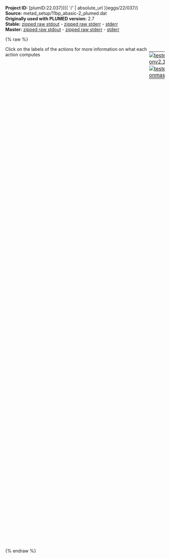 **Project ID:** [plumID:22.037]({{ '/' | absolute_url }}eggs/22/037/)  
**Source:** metad_setup/11bp_abasic-2_plumed.dat  
**Originally used with PLUMED version:** 2.7  
**Stable:** [zipped raw stdout](11bp_abasic-2_plumed.dat.plumed.stdout.txt.zip) - [zipped raw stderr](11bp_abasic-2_plumed.dat.plumed.stderr.txt.zip) - [stderr](11bp_abasic-2_plumed.dat.plumed.stderr)  
**Master:** [zipped raw stdout](11bp_abasic-2_plumed.dat.plumed_master.stdout.txt.zip) - [zipped raw stderr](11bp_abasic-2_plumed.dat.plumed_master.stderr.txt.zip) - [stderr](11bp_abasic-2_plumed.dat.plumed_master.stderr)  

{% raw %}
<div style="width: 100%; float:left">
<div style="width: 90%; float:left" id="value_details_data/metad_setup/11bp_abasic-2_plumed.dat"> Click on the labels of the actions for more information on what each action computes </div>
<div style="width: 10%; float:left"><table><tr><td style="padding:1px"><a href="11bp_abasic-2_plumed.dat.plumed.stderr"><img src="https://img.shields.io/badge/v2.10-passing-green.svg" alt="tested onv2.10" /></a></td></tr><tr><td style="padding:1px"><a href="11bp_abasic-2_plumed.dat.plumed_master.stderr"><img src="https://img.shields.io/badge/master-passing-green.svg" alt="tested onmaster" /></a></td></tr></table></div></div>
<pre style="width=97%;">
<span style="color:blue" class="comment"># between atoms 1 and 10</span>
<br/><b name="data/metad_setup/11bp_abasic-2_plumed.datp1" onclick='showPath("data/metad_setup/11bp_abasic-2_plumed.dat","data/metad_setup/11bp_abasic-2_plumed.datp1","data/metad_setup/11bp_abasic-2_plumed.datp1","black")'>p1</b><span style="display:none;" id="data/metad_setup/11bp_abasic-2_plumed.datp1">The DISTANCE action with label <b>p1</b> calculates the following quantities:<table  align="center" frame="void" width="95%" cellpadding="5%"><tr><td width="5%"><b> Quantity </b>  </td><td width="5%"><b> Type </b>  </td><td><b> Description </b> </td></tr><tr><td width="5%">p1</td><td width="5%"><font color="black">scalar</font></td><td>the DISTANCE between this pair of atoms</td></tr></table></span>: <span class="plumedtooltip" style="color:green">DISTANCE<span class="right">Calculate the distance between a pair of atoms. <a href="https://www.plumed.org/doc-master/user-doc/html/_d_i_s_t_a_n_c_e.html" style="color:green">More details</a><i></i></span></span> <span class="plumedtooltip">ATOMS<span class="right">the pair of atom that we are calculating the distance between<i></i></span></span>=2,63
<b name="data/metad_setup/11bp_abasic-2_plumed.datp3" onclick='showPath("data/metad_setup/11bp_abasic-2_plumed.dat","data/metad_setup/11bp_abasic-2_plumed.datp3","data/metad_setup/11bp_abasic-2_plumed.datp3","black")'>p3</b><span style="display:none;" id="data/metad_setup/11bp_abasic-2_plumed.datp3">The DISTANCE action with label <b>p3</b> calculates the following quantities:<table  align="center" frame="void" width="95%" cellpadding="5%"><tr><td width="5%"><b> Quantity </b>  </td><td width="5%"><b> Type </b>  </td><td><b> Description </b> </td></tr><tr><td width="5%">p3</td><td width="5%"><font color="black">scalar</font></td><td>the DISTANCE between this pair of atoms</td></tr></table></span>: <span class="plumedtooltip" style="color:green">DISTANCE<span class="right">Calculate the distance between a pair of atoms. <a href="https://www.plumed.org/doc-master/user-doc/html/_d_i_s_t_a_n_c_e.html" style="color:green">More details</a><i></i></span></span> <span class="plumedtooltip">ATOMS<span class="right">the pair of atom that we are calculating the distance between<i></i></span></span>=7,57  
<b name="data/metad_setup/11bp_abasic-2_plumed.datp4" onclick='showPath("data/metad_setup/11bp_abasic-2_plumed.dat","data/metad_setup/11bp_abasic-2_plumed.datp4","data/metad_setup/11bp_abasic-2_plumed.datp4","black")'>p4</b><span style="display:none;" id="data/metad_setup/11bp_abasic-2_plumed.datp4">The DISTANCE action with label <b>p4</b> calculates the following quantities:<table  align="center" frame="void" width="95%" cellpadding="5%"><tr><td width="5%"><b> Quantity </b>  </td><td width="5%"><b> Type </b>  </td><td><b> Description </b> </td></tr><tr><td width="5%">p4</td><td width="5%"><font color="black">scalar</font></td><td>the DISTANCE between this pair of atoms</td></tr></table></span>: <span class="plumedtooltip" style="color:green">DISTANCE<span class="right">Calculate the distance between a pair of atoms. <a href="https://www.plumed.org/doc-master/user-doc/html/_d_i_s_t_a_n_c_e.html" style="color:green">More details</a><i></i></span></span> <span class="plumedtooltip">ATOMS<span class="right">the pair of atom that we are calculating the distance between<i></i></span></span>=10,54
<b name="data/metad_setup/11bp_abasic-2_plumed.datp5" onclick='showPath("data/metad_setup/11bp_abasic-2_plumed.dat","data/metad_setup/11bp_abasic-2_plumed.datp5","data/metad_setup/11bp_abasic-2_plumed.datp5","black")'>p5</b><span style="display:none;" id="data/metad_setup/11bp_abasic-2_plumed.datp5">The DISTANCE action with label <b>p5</b> calculates the following quantities:<table  align="center" frame="void" width="95%" cellpadding="5%"><tr><td width="5%"><b> Quantity </b>  </td><td width="5%"><b> Type </b>  </td><td><b> Description </b> </td></tr><tr><td width="5%">p5</td><td width="5%"><font color="black">scalar</font></td><td>the DISTANCE between this pair of atoms</td></tr></table></span>: <span class="plumedtooltip" style="color:green">DISTANCE<span class="right">Calculate the distance between a pair of atoms. <a href="https://www.plumed.org/doc-master/user-doc/html/_d_i_s_t_a_n_c_e.html" style="color:green">More details</a><i></i></span></span> <span class="plumedtooltip">ATOMS<span class="right">the pair of atom that we are calculating the distance between<i></i></span></span>=13,51
<b name="data/metad_setup/11bp_abasic-2_plumed.datp6" onclick='showPath("data/metad_setup/11bp_abasic-2_plumed.dat","data/metad_setup/11bp_abasic-2_plumed.datp6","data/metad_setup/11bp_abasic-2_plumed.datp6","black")'>p6</b><span style="display:none;" id="data/metad_setup/11bp_abasic-2_plumed.datp6">The DISTANCE action with label <b>p6</b> calculates the following quantities:<table  align="center" frame="void" width="95%" cellpadding="5%"><tr><td width="5%"><b> Quantity </b>  </td><td width="5%"><b> Type </b>  </td><td><b> Description </b> </td></tr><tr><td width="5%">p6</td><td width="5%"><font color="black">scalar</font></td><td>the DISTANCE between this pair of atoms</td></tr></table></span>: <span class="plumedtooltip" style="color:green">DISTANCE<span class="right">Calculate the distance between a pair of atoms. <a href="https://www.plumed.org/doc-master/user-doc/html/_d_i_s_t_a_n_c_e.html" style="color:green">More details</a><i></i></span></span> <span class="plumedtooltip">ATOMS<span class="right">the pair of atom that we are calculating the distance between<i></i></span></span>=16,48 
<b name="data/metad_setup/11bp_abasic-2_plumed.datp7" onclick='showPath("data/metad_setup/11bp_abasic-2_plumed.dat","data/metad_setup/11bp_abasic-2_plumed.datp7","data/metad_setup/11bp_abasic-2_plumed.datp7","black")'>p7</b><span style="display:none;" id="data/metad_setup/11bp_abasic-2_plumed.datp7">The DISTANCE action with label <b>p7</b> calculates the following quantities:<table  align="center" frame="void" width="95%" cellpadding="5%"><tr><td width="5%"><b> Quantity </b>  </td><td width="5%"><b> Type </b>  </td><td><b> Description </b> </td></tr><tr><td width="5%">p7</td><td width="5%"><font color="black">scalar</font></td><td>the DISTANCE between this pair of atoms</td></tr></table></span>: <span class="plumedtooltip" style="color:green">DISTANCE<span class="right">Calculate the distance between a pair of atoms. <a href="https://www.plumed.org/doc-master/user-doc/html/_d_i_s_t_a_n_c_e.html" style="color:green">More details</a><i></i></span></span> <span class="plumedtooltip">ATOMS<span class="right">the pair of atom that we are calculating the distance between<i></i></span></span>=19,45 
<b name="data/metad_setup/11bp_abasic-2_plumed.datp8" onclick='showPath("data/metad_setup/11bp_abasic-2_plumed.dat","data/metad_setup/11bp_abasic-2_plumed.datp8","data/metad_setup/11bp_abasic-2_plumed.datp8","black")'>p8</b><span style="display:none;" id="data/metad_setup/11bp_abasic-2_plumed.datp8">The DISTANCE action with label <b>p8</b> calculates the following quantities:<table  align="center" frame="void" width="95%" cellpadding="5%"><tr><td width="5%"><b> Quantity </b>  </td><td width="5%"><b> Type </b>  </td><td><b> Description </b> </td></tr><tr><td width="5%">p8</td><td width="5%"><font color="black">scalar</font></td><td>the DISTANCE between this pair of atoms</td></tr></table></span>: <span class="plumedtooltip" style="color:green">DISTANCE<span class="right">Calculate the distance between a pair of atoms. <a href="https://www.plumed.org/doc-master/user-doc/html/_d_i_s_t_a_n_c_e.html" style="color:green">More details</a><i></i></span></span> <span class="plumedtooltip">ATOMS<span class="right">the pair of atom that we are calculating the distance between<i></i></span></span>=22,42
<b name="data/metad_setup/11bp_abasic-2_plumed.datp9" onclick='showPath("data/metad_setup/11bp_abasic-2_plumed.dat","data/metad_setup/11bp_abasic-2_plumed.datp9","data/metad_setup/11bp_abasic-2_plumed.datp9","black")'>p9</b><span style="display:none;" id="data/metad_setup/11bp_abasic-2_plumed.datp9">The DISTANCE action with label <b>p9</b> calculates the following quantities:<table  align="center" frame="void" width="95%" cellpadding="5%"><tr><td width="5%"><b> Quantity </b>  </td><td width="5%"><b> Type </b>  </td><td><b> Description </b> </td></tr><tr><td width="5%">p9</td><td width="5%"><font color="black">scalar</font></td><td>the DISTANCE between this pair of atoms</td></tr></table></span>: <span class="plumedtooltip" style="color:green">DISTANCE<span class="right">Calculate the distance between a pair of atoms. <a href="https://www.plumed.org/doc-master/user-doc/html/_d_i_s_t_a_n_c_e.html" style="color:green">More details</a><i></i></span></span> <span class="plumedtooltip">ATOMS<span class="right">the pair of atom that we are calculating the distance between<i></i></span></span>=25,39
<b name="data/metad_setup/11bp_abasic-2_plumed.datp10" onclick='showPath("data/metad_setup/11bp_abasic-2_plumed.dat","data/metad_setup/11bp_abasic-2_plumed.datp10","data/metad_setup/11bp_abasic-2_plumed.datp10","black")'>p10</b><span style="display:none;" id="data/metad_setup/11bp_abasic-2_plumed.datp10">The DISTANCE action with label <b>p10</b> calculates the following quantities:<table  align="center" frame="void" width="95%" cellpadding="5%"><tr><td width="5%"><b> Quantity </b>  </td><td width="5%"><b> Type </b>  </td><td><b> Description </b> </td></tr><tr><td width="5%">p10</td><td width="5%"><font color="black">scalar</font></td><td>the DISTANCE between this pair of atoms</td></tr></table></span>: <span class="plumedtooltip" style="color:green">DISTANCE<span class="right">Calculate the distance between a pair of atoms. <a href="https://www.plumed.org/doc-master/user-doc/html/_d_i_s_t_a_n_c_e.html" style="color:green">More details</a><i></i></span></span> <span class="plumedtooltip">ATOMS<span class="right">the pair of atom that we are calculating the distance between<i></i></span></span>=28,36
<b name="data/metad_setup/11bp_abasic-2_plumed.datp11" onclick='showPath("data/metad_setup/11bp_abasic-2_plumed.dat","data/metad_setup/11bp_abasic-2_plumed.datp11","data/metad_setup/11bp_abasic-2_plumed.datp11","black")'>p11</b><span style="display:none;" id="data/metad_setup/11bp_abasic-2_plumed.datp11">The DISTANCE action with label <b>p11</b> calculates the following quantities:<table  align="center" frame="void" width="95%" cellpadding="5%"><tr><td width="5%"><b> Quantity </b>  </td><td width="5%"><b> Type </b>  </td><td><b> Description </b> </td></tr><tr><td width="5%">p11</td><td width="5%"><font color="black">scalar</font></td><td>the DISTANCE between this pair of atoms</td></tr></table></span>: <span class="plumedtooltip" style="color:green">DISTANCE<span class="right">Calculate the distance between a pair of atoms. <a href="https://www.plumed.org/doc-master/user-doc/html/_d_i_s_t_a_n_c_e.html" style="color:green">More details</a><i></i></span></span> <span class="plumedtooltip">ATOMS<span class="right">the pair of atom that we are calculating the distance between<i></i></span></span>=31,33 

<span id="data/metad_setup/11bp_abasic-2_plumed.datd1_short"><b name="data/metad_setup/11bp_abasic-2_plumed.datd1" onclick='showPath("data/metad_setup/11bp_abasic-2_plumed.dat","data/metad_setup/11bp_abasic-2_plumed.datd1","data/metad_setup/11bp_abasic-2_plumed.datd1_shortcut","blue")'>d1</b><span style="display:none;" id="data/metad_setup/11bp_abasic-2_plumed.datd1_shortcut">The DISTANCES action with label <b>d1</b> calculates the following quantities:<table  align="center" frame="void" width="95%" cellpadding="5%"><tr><td width="5%"><b> Quantity </b>  </td><td width="5%"><b> Type </b>  </td><td><b> Description </b> </td></tr><tr><td width="5%">d1</td><td width="5%"><font color="blue">vector</font></td><td>the DISTANCES between the each pair of atoms that were specified</td></tr><tr><td width="5%">d1_mean</td><td width="5%"><font color="black">scalar</font></td><td>the mean of the colvars</td></tr></table></span>: <span class="plumedtooltip" style="color:green">DISTANCES<span class="right">Calculate the distances between multiple piars of atoms This action is <a class="toggler" href='javascript:;' onclick='toggleDisplay("data/metad_setup/11bp_abasic-2_plumed.datd1");'>a shortcut</a>. <a href="https://www.plumed.org/doc-master/user-doc/html/_d_i_s_t_a_n_c_e_s.html">More details</a><i></i></span></span> <span class="plumedtooltip">ATOMS1<span class="right">the pairs of atoms that you would like to calculate the angles for<i></i></span></span>=2,63 <span class="plumedtooltip">ATOMS2<span class="right">the pairs of atoms that you would like to calculate the angles for<i></i></span></span>=7,57 <span class="plumedtooltip">ATOMS3<span class="right">the pairs of atoms that you would like to calculate the angles for<i></i></span></span>=10,54 <span class="plumedtooltip">ATOMS4<span class="right">the pairs of atoms that you would like to calculate the angles for<i></i></span></span>=13,51 <span class="plumedtooltip">ATOMS5<span class="right">the pairs of atoms that you would like to calculate the angles for<i></i></span></span>=16,48 <span class="plumedtooltip">ATOMS6<span class="right">the pairs of atoms that you would like to calculate the angles for<i></i></span></span>=19,45 <span class="plumedtooltip">ATOMS7<span class="right">the pairs of atoms that you would like to calculate the angles for<i></i></span></span>=22,42 <span class="plumedtooltip">ATOMS8<span class="right">the pairs of atoms that you would like to calculate the angles for<i></i></span></span>=25,39 <span class="plumedtooltip">ATOMS9<span class="right">the pairs of atoms that you would like to calculate the angles for<i></i></span></span>=28,36 <span class="plumedtooltip">ATOMS10<span class="right">the pairs of atoms that you would like to calculate the angles for<i></i></span></span>=31,33 <span class="plumedtooltip">MEAN<span class="right"> calculate the mean of all the quantities<i></i></span></span>
</span><span id="data/metad_setup/11bp_abasic-2_plumed.datd1_long" style="display:none;"><span style="color:blue" class="comment"># PLUMED interprets the command:
</span><span class="toggler" style="color:red" onclick='toggleDisplay("data/metad_setup/11bp_abasic-2_plumed.datd1")'># d1: DISTANCES ATOMS1=2,63 ATOMS2=7,57 ATOMS3=10,54 ATOMS4=13,51 ATOMS5=16,48 ATOMS6=19,45 ATOMS7=22,42 ATOMS8=25,39 ATOMS9=28,36 ATOMS10=31,33 MEAN</span>
<span style="color:blue" class="comment"># as follows (Click the red comment above to revert to the short version of the input):</span>
<b name="data/metad_setup/11bp_abasic-2_plumed.datd1_vatom1" onclick='showPath("data/metad_setup/11bp_abasic-2_plumed.dat","data/metad_setup/11bp_abasic-2_plumed.datd1_vatom1","data/metad_setup/11bp_abasic-2_plumed.datd1_vatom1","violet")'>d1_vatom1</b><span style="display:none;" id="data/metad_setup/11bp_abasic-2_plumed.datd1_vatom1">The CENTER_FAST action with label <b>d1_vatom1</b> calculates the following quantities:<table  align="center" frame="void" width="95%" cellpadding="5%"><tr><td width="5%"><b> Quantity </b>  </td><td width="5%"><b> Type </b>  </td><td><b> Description </b> </td></tr><tr><td width="5%">d1_vatom1</td><td width="5%"><font color="violet">atoms</font></td><td>virtual atom calculated by CENTER_FAST action</td></tr></table></span>: <span class="plumedtooltip" style="color:green">CENTER<span class="right">Calculate the center for a group of atoms, with arbitrary weights. <a href="https://www.plumed.org/doc-master/user-doc/html/_c_e_n_t_e_r.html" style="color:green">More details</a><i></i></span></span> <span class="plumedtooltip">ATOMS<span class="right">the group of atoms that you are calculating the Gyration Tensor for<i></i></span></span>=2,63
<b name="data/metad_setup/11bp_abasic-2_plumed.datd1_vatom2" onclick='showPath("data/metad_setup/11bp_abasic-2_plumed.dat","data/metad_setup/11bp_abasic-2_plumed.datd1_vatom2","data/metad_setup/11bp_abasic-2_plumed.datd1_vatom2","violet")'>d1_vatom2</b><span style="display:none;" id="data/metad_setup/11bp_abasic-2_plumed.datd1_vatom2">The CENTER_FAST action with label <b>d1_vatom2</b> calculates the following quantities:<table  align="center" frame="void" width="95%" cellpadding="5%"><tr><td width="5%"><b> Quantity </b>  </td><td width="5%"><b> Type </b>  </td><td><b> Description </b> </td></tr><tr><td width="5%">d1_vatom2</td><td width="5%"><font color="violet">atoms</font></td><td>virtual atom calculated by CENTER_FAST action</td></tr></table></span>: <span class="plumedtooltip" style="color:green">CENTER<span class="right">Calculate the center for a group of atoms, with arbitrary weights. <a href="https://www.plumed.org/doc-master/user-doc/html/_c_e_n_t_e_r.html" style="color:green">More details</a><i></i></span></span> <span class="plumedtooltip">ATOMS<span class="right">the group of atoms that you are calculating the Gyration Tensor for<i></i></span></span>=7,57
<b name="data/metad_setup/11bp_abasic-2_plumed.datd1_vatom3" onclick='showPath("data/metad_setup/11bp_abasic-2_plumed.dat","data/metad_setup/11bp_abasic-2_plumed.datd1_vatom3","data/metad_setup/11bp_abasic-2_plumed.datd1_vatom3","violet")'>d1_vatom3</b><span style="display:none;" id="data/metad_setup/11bp_abasic-2_plumed.datd1_vatom3">The CENTER_FAST action with label <b>d1_vatom3</b> calculates the following quantities:<table  align="center" frame="void" width="95%" cellpadding="5%"><tr><td width="5%"><b> Quantity </b>  </td><td width="5%"><b> Type </b>  </td><td><b> Description </b> </td></tr><tr><td width="5%">d1_vatom3</td><td width="5%"><font color="violet">atoms</font></td><td>virtual atom calculated by CENTER_FAST action</td></tr></table></span>: <span class="plumedtooltip" style="color:green">CENTER<span class="right">Calculate the center for a group of atoms, with arbitrary weights. <a href="https://www.plumed.org/doc-master/user-doc/html/_c_e_n_t_e_r.html" style="color:green">More details</a><i></i></span></span> <span class="plumedtooltip">ATOMS<span class="right">the group of atoms that you are calculating the Gyration Tensor for<i></i></span></span>=10,54
<b name="data/metad_setup/11bp_abasic-2_plumed.datd1_vatom4" onclick='showPath("data/metad_setup/11bp_abasic-2_plumed.dat","data/metad_setup/11bp_abasic-2_plumed.datd1_vatom4","data/metad_setup/11bp_abasic-2_plumed.datd1_vatom4","violet")'>d1_vatom4</b><span style="display:none;" id="data/metad_setup/11bp_abasic-2_plumed.datd1_vatom4">The CENTER_FAST action with label <b>d1_vatom4</b> calculates the following quantities:<table  align="center" frame="void" width="95%" cellpadding="5%"><tr><td width="5%"><b> Quantity </b>  </td><td width="5%"><b> Type </b>  </td><td><b> Description </b> </td></tr><tr><td width="5%">d1_vatom4</td><td width="5%"><font color="violet">atoms</font></td><td>virtual atom calculated by CENTER_FAST action</td></tr></table></span>: <span class="plumedtooltip" style="color:green">CENTER<span class="right">Calculate the center for a group of atoms, with arbitrary weights. <a href="https://www.plumed.org/doc-master/user-doc/html/_c_e_n_t_e_r.html" style="color:green">More details</a><i></i></span></span> <span class="plumedtooltip">ATOMS<span class="right">the group of atoms that you are calculating the Gyration Tensor for<i></i></span></span>=13,51
<b name="data/metad_setup/11bp_abasic-2_plumed.datd1_vatom5" onclick='showPath("data/metad_setup/11bp_abasic-2_plumed.dat","data/metad_setup/11bp_abasic-2_plumed.datd1_vatom5","data/metad_setup/11bp_abasic-2_plumed.datd1_vatom5","violet")'>d1_vatom5</b><span style="display:none;" id="data/metad_setup/11bp_abasic-2_plumed.datd1_vatom5">The CENTER_FAST action with label <b>d1_vatom5</b> calculates the following quantities:<table  align="center" frame="void" width="95%" cellpadding="5%"><tr><td width="5%"><b> Quantity </b>  </td><td width="5%"><b> Type </b>  </td><td><b> Description </b> </td></tr><tr><td width="5%">d1_vatom5</td><td width="5%"><font color="violet">atoms</font></td><td>virtual atom calculated by CENTER_FAST action</td></tr></table></span>: <span class="plumedtooltip" style="color:green">CENTER<span class="right">Calculate the center for a group of atoms, with arbitrary weights. <a href="https://www.plumed.org/doc-master/user-doc/html/_c_e_n_t_e_r.html" style="color:green">More details</a><i></i></span></span> <span class="plumedtooltip">ATOMS<span class="right">the group of atoms that you are calculating the Gyration Tensor for<i></i></span></span>=16,48
<b name="data/metad_setup/11bp_abasic-2_plumed.datd1_vatom6" onclick='showPath("data/metad_setup/11bp_abasic-2_plumed.dat","data/metad_setup/11bp_abasic-2_plumed.datd1_vatom6","data/metad_setup/11bp_abasic-2_plumed.datd1_vatom6","violet")'>d1_vatom6</b><span style="display:none;" id="data/metad_setup/11bp_abasic-2_plumed.datd1_vatom6">The CENTER_FAST action with label <b>d1_vatom6</b> calculates the following quantities:<table  align="center" frame="void" width="95%" cellpadding="5%"><tr><td width="5%"><b> Quantity </b>  </td><td width="5%"><b> Type </b>  </td><td><b> Description </b> </td></tr><tr><td width="5%">d1_vatom6</td><td width="5%"><font color="violet">atoms</font></td><td>virtual atom calculated by CENTER_FAST action</td></tr></table></span>: <span class="plumedtooltip" style="color:green">CENTER<span class="right">Calculate the center for a group of atoms, with arbitrary weights. <a href="https://www.plumed.org/doc-master/user-doc/html/_c_e_n_t_e_r.html" style="color:green">More details</a><i></i></span></span> <span class="plumedtooltip">ATOMS<span class="right">the group of atoms that you are calculating the Gyration Tensor for<i></i></span></span>=19,45
<b name="data/metad_setup/11bp_abasic-2_plumed.datd1_vatom7" onclick='showPath("data/metad_setup/11bp_abasic-2_plumed.dat","data/metad_setup/11bp_abasic-2_plumed.datd1_vatom7","data/metad_setup/11bp_abasic-2_plumed.datd1_vatom7","violet")'>d1_vatom7</b><span style="display:none;" id="data/metad_setup/11bp_abasic-2_plumed.datd1_vatom7">The CENTER_FAST action with label <b>d1_vatom7</b> calculates the following quantities:<table  align="center" frame="void" width="95%" cellpadding="5%"><tr><td width="5%"><b> Quantity </b>  </td><td width="5%"><b> Type </b>  </td><td><b> Description </b> </td></tr><tr><td width="5%">d1_vatom7</td><td width="5%"><font color="violet">atoms</font></td><td>virtual atom calculated by CENTER_FAST action</td></tr></table></span>: <span class="plumedtooltip" style="color:green">CENTER<span class="right">Calculate the center for a group of atoms, with arbitrary weights. <a href="https://www.plumed.org/doc-master/user-doc/html/_c_e_n_t_e_r.html" style="color:green">More details</a><i></i></span></span> <span class="plumedtooltip">ATOMS<span class="right">the group of atoms that you are calculating the Gyration Tensor for<i></i></span></span>=22,42
<b name="data/metad_setup/11bp_abasic-2_plumed.datd1_vatom8" onclick='showPath("data/metad_setup/11bp_abasic-2_plumed.dat","data/metad_setup/11bp_abasic-2_plumed.datd1_vatom8","data/metad_setup/11bp_abasic-2_plumed.datd1_vatom8","violet")'>d1_vatom8</b><span style="display:none;" id="data/metad_setup/11bp_abasic-2_plumed.datd1_vatom8">The CENTER_FAST action with label <b>d1_vatom8</b> calculates the following quantities:<table  align="center" frame="void" width="95%" cellpadding="5%"><tr><td width="5%"><b> Quantity </b>  </td><td width="5%"><b> Type </b>  </td><td><b> Description </b> </td></tr><tr><td width="5%">d1_vatom8</td><td width="5%"><font color="violet">atoms</font></td><td>virtual atom calculated by CENTER_FAST action</td></tr></table></span>: <span class="plumedtooltip" style="color:green">CENTER<span class="right">Calculate the center for a group of atoms, with arbitrary weights. <a href="https://www.plumed.org/doc-master/user-doc/html/_c_e_n_t_e_r.html" style="color:green">More details</a><i></i></span></span> <span class="plumedtooltip">ATOMS<span class="right">the group of atoms that you are calculating the Gyration Tensor for<i></i></span></span>=25,39
<b name="data/metad_setup/11bp_abasic-2_plumed.datd1_vatom9" onclick='showPath("data/metad_setup/11bp_abasic-2_plumed.dat","data/metad_setup/11bp_abasic-2_plumed.datd1_vatom9","data/metad_setup/11bp_abasic-2_plumed.datd1_vatom9","violet")'>d1_vatom9</b><span style="display:none;" id="data/metad_setup/11bp_abasic-2_plumed.datd1_vatom9">The CENTER_FAST action with label <b>d1_vatom9</b> calculates the following quantities:<table  align="center" frame="void" width="95%" cellpadding="5%"><tr><td width="5%"><b> Quantity </b>  </td><td width="5%"><b> Type </b>  </td><td><b> Description </b> </td></tr><tr><td width="5%">d1_vatom9</td><td width="5%"><font color="violet">atoms</font></td><td>virtual atom calculated by CENTER_FAST action</td></tr></table></span>: <span class="plumedtooltip" style="color:green">CENTER<span class="right">Calculate the center for a group of atoms, with arbitrary weights. <a href="https://www.plumed.org/doc-master/user-doc/html/_c_e_n_t_e_r.html" style="color:green">More details</a><i></i></span></span> <span class="plumedtooltip">ATOMS<span class="right">the group of atoms that you are calculating the Gyration Tensor for<i></i></span></span>=28,36
<b name="data/metad_setup/11bp_abasic-2_plumed.datd1_vatom10" onclick='showPath("data/metad_setup/11bp_abasic-2_plumed.dat","data/metad_setup/11bp_abasic-2_plumed.datd1_vatom10","data/metad_setup/11bp_abasic-2_plumed.datd1_vatom10","violet")'>d1_vatom10</b><span style="display:none;" id="data/metad_setup/11bp_abasic-2_plumed.datd1_vatom10">The CENTER_FAST action with label <b>d1_vatom10</b> calculates the following quantities:<table  align="center" frame="void" width="95%" cellpadding="5%"><tr><td width="5%"><b> Quantity </b>  </td><td width="5%"><b> Type </b>  </td><td><b> Description </b> </td></tr><tr><td width="5%">d1_vatom10</td><td width="5%"><font color="violet">atoms</font></td><td>virtual atom calculated by CENTER_FAST action</td></tr></table></span>: <span class="plumedtooltip" style="color:green">CENTER<span class="right">Calculate the center for a group of atoms, with arbitrary weights. <a href="https://www.plumed.org/doc-master/user-doc/html/_c_e_n_t_e_r.html" style="color:green">More details</a><i></i></span></span> <span class="plumedtooltip">ATOMS<span class="right">the group of atoms that you are calculating the Gyration Tensor for<i></i></span></span>=31,33
<b name="data/metad_setup/11bp_abasic-2_plumed.datd1_grp" onclick='showPath("data/metad_setup/11bp_abasic-2_plumed.dat","data/metad_setup/11bp_abasic-2_plumed.datd1_grp","data/metad_setup/11bp_abasic-2_plumed.datd1_grp","violet")'>d1_grp</b><span style="display:none;" id="data/metad_setup/11bp_abasic-2_plumed.datd1_grp">The GROUP action with label <b>d1_grp</b> calculates the following quantities:<table  align="center" frame="void" width="95%" cellpadding="5%"><tr><td width="5%"><b> Quantity </b>  </td><td width="5%"><b> Type </b>  </td><td><b> Description </b> </td></tr><tr><td width="5%">d1_grp</td><td width="5%"><font color="violet">atoms</font></td><td>indices of atoms specified in GROUP</td></tr></table></span>: <span class="plumedtooltip" style="color:green">GROUP<span class="right">Define a group of atoms so that a particular list of atoms can be referenced with a single label in definitions of CVs or virtual atoms. <a href="https://www.plumed.org/doc-master/user-doc/html/_g_r_o_u_p.html" style="color:green">More details</a><i></i></span></span> <span class="plumedtooltip">ATOMS<span class="right">the numerical indexes for the set of atoms in the group<i></i></span></span>=<b name="data/metad_setup/11bp_abasic-2_plumed.datd1_vatom1">d1_vatom1</b>,<b name="data/metad_setup/11bp_abasic-2_plumed.datd1_vatom2">d1_vatom2</b>,<b name="data/metad_setup/11bp_abasic-2_plumed.datd1_vatom3">d1_vatom3</b>,<b name="data/metad_setup/11bp_abasic-2_plumed.datd1_vatom4">d1_vatom4</b>,<b name="data/metad_setup/11bp_abasic-2_plumed.datd1_vatom5">d1_vatom5</b>,<b name="data/metad_setup/11bp_abasic-2_plumed.datd1_vatom6">d1_vatom6</b>,<b name="data/metad_setup/11bp_abasic-2_plumed.datd1_vatom7">d1_vatom7</b>,<b name="data/metad_setup/11bp_abasic-2_plumed.datd1_vatom8">d1_vatom8</b>,<b name="data/metad_setup/11bp_abasic-2_plumed.datd1_vatom9">d1_vatom9</b>,<b name="data/metad_setup/11bp_abasic-2_plumed.datd1_vatom10">d1_vatom10</b>
<b name="data/metad_setup/11bp_abasic-2_plumed.datd1" onclick='showPath("data/metad_setup/11bp_abasic-2_plumed.dat","data/metad_setup/11bp_abasic-2_plumed.datd1","data/metad_setup/11bp_abasic-2_plumed.datd1","blue")'>d1</b><span style="display:none;" id="data/metad_setup/11bp_abasic-2_plumed.datd1">The DISTANCE action with label <b>d1</b> calculates the following quantities:<table  align="center" frame="void" width="95%" cellpadding="5%"><tr><td width="5%"><b> Quantity </b>  </td><td width="5%"><b> Type </b>  </td><td><b> Description </b> </td></tr><tr><td width="5%">d1</td><td width="5%"><font color="blue">vector</font></td><td>the DISTANCE for each set of specified atoms</td></tr></table></span>: <span class="plumedtooltip" style="color:green">DISTANCE<span class="right">Calculate the distance between a pair of atoms. <a href="https://www.plumed.org/doc-master/user-doc/html/_d_i_s_t_a_n_c_e.html" style="color:green">More details</a><i></i></span></span> <span class="plumedtooltip">ATOMS1<span class="right">the pair of atom that we are calculating the distance between<i></i></span></span>=2,63 <span class="plumedtooltip">ATOMS2<span class="right">the pair of atom that we are calculating the distance between<i></i></span></span>=7,57 <span class="plumedtooltip">ATOMS3<span class="right">the pair of atom that we are calculating the distance between<i></i></span></span>=10,54 <span class="plumedtooltip">ATOMS4<span class="right">the pair of atom that we are calculating the distance between<i></i></span></span>=13,51 <span class="plumedtooltip">ATOMS5<span class="right">the pair of atom that we are calculating the distance between<i></i></span></span>=16,48     <span style="color:blue" class="comment"># Action input conctinues with 5 further ATOMSn keywords, </span>
<b name="data/metad_setup/11bp_abasic-2_plumed.datd1_mean" onclick='showPath("data/metad_setup/11bp_abasic-2_plumed.dat","data/metad_setup/11bp_abasic-2_plumed.datd1_mean","data/metad_setup/11bp_abasic-2_plumed.datd1_mean","black")'>d1_mean</b><span style="display:none;" id="data/metad_setup/11bp_abasic-2_plumed.datd1_mean">The MEAN action with label <b>d1_mean</b> calculates the following quantities:<table  align="center" frame="void" width="95%" cellpadding="5%"><tr><td width="5%"><b> Quantity </b>  </td><td width="5%"><b> Type </b>  </td><td><b> Description </b> </td></tr><tr><td width="5%">d1_mean</td><td width="5%"><font color="black">scalar</font></td><td>the mean of all the elements in the input vector</td></tr></table></span>: <span class="plumedtooltip" style="color:green">MEAN<span class="right">Calculate the arithmetic mean of the elements in a vector <a href="https://www.plumed.org/doc-master/user-doc/html/_m_e_a_n.html" style="color:green">More details</a><i></i></span></span> <span class="plumedtooltip">ARG<span class="right">the values input to this function<i></i></span></span>=<b name="data/metad_setup/11bp_abasic-2_plumed.datd1">d1</b> <span class="plumedtooltip">PERIODIC<span class="right">if the output of your function is periodic then you should specify the periodicity of the function<i></i></span></span>=NO
<span style="color:blue"># --- End of included input --- </span></span><br/><span class="plumedtooltip" style="color:green">METAD<span class="right">Used to performed metadynamics on one or more collective variables. <a href="https://www.plumed.org/doc-master/user-doc/html/_m_e_t_a_d.html" style="color:green">More details</a><i></i></span></span> ...
<span class="plumedtooltip">LABEL<span class="right">a label for the action so that its output can be referenced in the input to other actions<i></i></span></span>=<b name="data/metad_setup/11bp_abasic-2_plumed.datmetad" onclick='showPath("data/metad_setup/11bp_abasic-2_plumed.dat","data/metad_setup/11bp_abasic-2_plumed.datmetad","data/metad_setup/11bp_abasic-2_plumed.datmetad","black")'>metad</b><span style="display:none;" id="data/metad_setup/11bp_abasic-2_plumed.datmetad">The METAD action with label <b>metad</b> calculates the following quantities:<table  align="center" frame="void" width="95%" cellpadding="5%"><tr><td width="5%"><b> Quantity </b>  </td><td width="5%"><b> Type </b>  </td><td><b> Description </b> </td></tr><tr><td width="5%">metad.bias</td><td width="5%"><font color="black">scalar</font></td><td>the instantaneous value of the bias potential</td></tr></table></span>
<span class="plumedtooltip">ARG<span class="right">the labels of the scalars on which the bias will act<i></i></span></span>=<b name="data/metad_setup/11bp_abasic-2_plumed.datd1">d1.mean</b>  <span style="color:blue" class="comment"># take the mean of all distanes</span>
<span class="plumedtooltip">PACE<span class="right">the frequency for hill addition<i></i></span></span>=1000
<span class="plumedtooltip">HEIGHT<span class="right">the heights of the Gaussian hills<i></i></span></span>=0.5 <span style="color:blue" class="comment">#1.2</span>
<span class="plumedtooltip">SIGMA<span class="right">the widths of the Gaussian hills<i></i></span></span>=0.08 <span style="color:blue" class="comment">#0.35</span>
<span class="plumedtooltip">FILE<span class="right"> a file in which the list of added hills is stored<i></i></span></span>=HILLS
<span class="plumedtooltip">BIASFACTOR<span class="right">use well tempered metadynamics and use this bias factor<i></i></span></span>=6.0
<span class="plumedtooltip">TEMP<span class="right">the system temperature - this is only needed if you are doing well-tempered metadynamics<i></i></span></span>=315.0
<span class="plumedtooltip">GRID_MIN<span class="right">the lower bounds for the grid<i></i></span></span>=0.45
<span class="plumedtooltip">GRID_MAX<span class="right">the upper bounds for the grid<i></i></span></span>=7.5
... METAD
<br/><span class="plumedtooltip" style="color:green">PRINT<span class="right">Print quantities to a file. <a href="https://www.plumed.org/doc-master/user-doc/html/_p_r_i_n_t.html" style="color:green">More details</a><i></i></span></span> <span class="plumedtooltip">ARG<span class="right">the labels of the values that you would like to print to the file<i></i></span></span>=<b name="data/metad_setup/11bp_abasic-2_plumed.datp1">p1</b>,<b name="data/metad_setup/11bp_abasic-2_plumed.datp3">p3</b>,<b name="data/metad_setup/11bp_abasic-2_plumed.datp4">p4</b>,<b name="data/metad_setup/11bp_abasic-2_plumed.datp5">p5</b>,<b name="data/metad_setup/11bp_abasic-2_plumed.datp6">p6</b>,<b name="data/metad_setup/11bp_abasic-2_plumed.datp7">p7</b>,<b name="data/metad_setup/11bp_abasic-2_plumed.datp8">p8</b>,<b name="data/metad_setup/11bp_abasic-2_plumed.datp9">p9</b>,<b name="data/metad_setup/11bp_abasic-2_plumed.datp10">p10</b>,<b name="data/metad_setup/11bp_abasic-2_plumed.datp11">p11</b>,<b name="data/metad_setup/11bp_abasic-2_plumed.datd1">d1.mean</b>,<b name="data/metad_setup/11bp_abasic-2_plumed.datmetad">metad.bias</b> <span class="plumedtooltip">STRIDE<span class="right"> the frequency with which the quantities of interest should be output<i></i></span></span>=5000 <span class="plumedtooltip">FILE<span class="right">the name of the file on which to output these quantities<i></i></span></span>=COLVAR
</pre>
{% endraw %}
